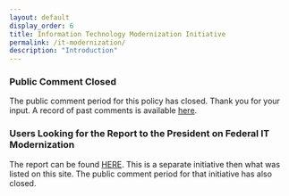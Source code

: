 ```yaml
---
layout: default
display_order: 6
title: Information Technology Modernization Initiative
permalink: /it-modernization/
description: "Introduction"
---
```


<div class="usa-alert usa-alert-warning">
    <div class="usa-alert-body">
      <h3 class="usa-alert-heading">Public Comment Closed</h3>
      <p class="usa-alert-text">The public comment period for this policy has closed.  Thank you for your input.
      A record of past comments is available <a href="https://github.com/ombegov/policy-v2/labels/it-modernization">here</a>.</p>
    </div>
  </div>

<div class="usa-alert usa-alert-warning">
  <div class="usa-alert-body">
    <h3 class="usa-alert-heading">Users Looking for the Report to the President on Federal IT Modernization</h3>
    <p class="usa-alert-text">The report can be found <a href="https://itmodernization.cio.gov">HERE</a>.  This is a separate  initiative then what was listed on this site.  The public comment period for that initiative has also closed.  </p>
  </div>
</div>
